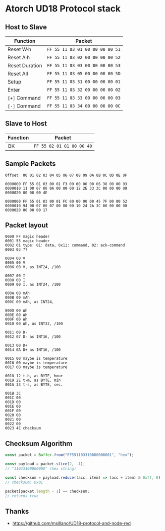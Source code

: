 ﻿# Atorch UD18 Protocol stack

## Host to Slave

| Function       | Packet                          |
| -------------- | ------------------------------- |
| Reset W·h      | `FF 55 11 03 01 00 00 00 00 51` |
| Reset A·h      | `FF 55 11 03 02 00 00 00 00 52` |
| Reset Duration | `FF 55 11 03 03 00 00 00 00 53` |
| Reset All      | `FF 55 11 03 05 00 00 00 00 5D` |
| Setup          | `FF 55 11 03 31 00 00 00 00 01` |
| Enter          | `FF 55 11 03 32 00 00 00 00 02` |
| `[+]` Command  | `FF 55 11 03 33 00 00 00 00 03` |
| `[-]` Command  | `FF 55 11 03 34 00 00 00 00 0C` |

## Slave to Host

| Function | Packet                    |
| -------- | ------------------------- |
| OK       | `FF 55 02 01 01 00 00 40` |

## Sample Packets

```plain
Offset  00 01 02 03 04 05 06 07 08 09 0A 0B 0C 0D 0E 0F

0000000 FF 55 01 03 00 01 F3 00 00 00 00 06 38 00 00 03
0000010 11 00 07 00 0A 00 00 00 12 2E 33 3C 00 00 00 00
0000020 00 00 00 4E

0000000 FF 55 01 03 00 01 FC 00 00 00 00 45 7F 00 00 52
0000010 94 00 07 00 07 00 00 00 10 24 2A 3C 00 00 00 00
0000020 00 00 00 17
```

## Packet layout

```plain
0000 FF magic header
0001 55 magic header
0002 01 type: 01: data, 0x11: command, 02: ack-command
0003 03 ??

0004 00 V
0005 00 V
0006 00 V, as INT24, /100

0007 00 I
0008 00 I
0009 00 I, as INT24, /100

000A 00 mAh
000B 00 mAh
000C 00 mAh, as INT24,

000D 00 Wh
000E 00 Wh
000F 00 Wh
0010 00 Wh, as INT32, /100

0011 00 D-
0012 07 D- as INT16, /100

0013 00 D+
0014 0A D+ as INT16, /100

0015 00 maybe is temperature
0016 00 maybe is temperature
0017 00 maybe is temperature

0018 12 t-h, as BYTE, hour
0019 2E t-m, as BYTE, min
001A 33 t-s, as BYTE, sec.

001B 3C
001C 00
001D 00
001E 00
001F 00
0020 00
0021 00
0022 00
0023 4E checksum
```

## Checksum Algorithm

```javascript
const packet = Buffer.from("FF551103310000000001", "hex");

const payload = packet.slice(2, -1);
// "11033100000000" (hex string)

const checksum = payload.reduce((acc, item) => (acc + item) & 0xff, 0) ^ 0x44;
// checksum: 0x01

packet[packet.length - 1] == checksum;
// returns true
```

## Thanks

- <https://github.com/msillano/UD18-protocol-and-node-red>
